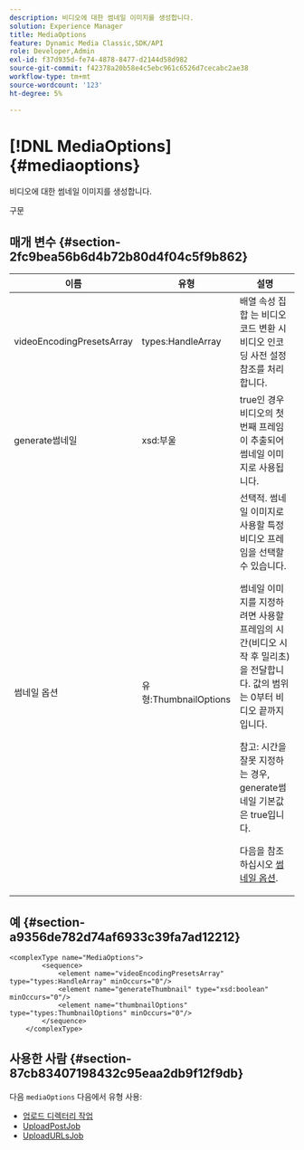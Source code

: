 ```yaml
---
description: 비디오에 대한 썸네일 이미지를 생성합니다.
solution: Experience Manager
title: MediaOptions
feature: Dynamic Media Classic,SDK/API
role: Developer,Admin
exl-id: f37d935d-fe74-4878-8477-d2144d58d982
source-git-commit: f42378a20b58e4c5ebc961c6526d7cecabc2ae38
workflow-type: tm+mt
source-wordcount: '123'
ht-degree: 5%

---
```


# [!DNL MediaOptions]{#mediaoptions}

비디오에 대한 썸네일 이미지를 생성합니다.

구문

## 매개 변수 {#section-2fc9bea56b6d4b72b80d4f04c5f9b862}

<table id="table_04100BB8ABD84EF68B0A7CE3AD946414"> 
 <thead> 
  <tr> 
   <th colname="col1" class="entry"> 이름 </th> 
   <th colname="col2" class="entry"> 유형 </th> 
   <th colname="col3" class="entry"> 설명 </th> 
  </tr> 
 </thead>
 <tbody> 
  <tr> 
   <td colname="col1"> <span class="codeph"> <span class="varname"> videoEncodingPresetsArray</span> </span> </td> 
   <td colname="col2"> <span class="codeph"> types:HandleArray</span> </td> 
   <td colname="col3">배열 <span class="codeph"> 속성 집합</span> 는 비디오 코드 변환 시 비디오 인코딩 사전 설정 참조를 처리합니다. </td> 
  </tr> 
  <tr> 
   <td colname="col1"> <span class="codeph"> <span class="varname"> generate썸네일</span> </span> </td> 
   <td colname="col2"> <span class="codeph"> xsd:부울</span> </td> 
   <td colname="col3"> true인 경우 비디오의 첫 번째 프레임이 추출되어 썸네일 이미지로 사용됩니다. </td> 
  </tr> 
  <tr> 
   <td colname="col1"> <span class="codeph"> <span class="varname"> 썸네일 옵션</span> </span> </td> 
   <td colname="col2"> <span class="codeph"> 유형:ThumbnailOptions</span> </td> 
   <td colname="col3">선택적. 썸네일 이미지로 사용할 특정 비디오 프레임을 선택할 수 있습니다. <p>썸네일 이미지를 지정하려면 사용할 프레임의 시간(비디오 시작 후 밀리초)을 전달합니다. 값의 범위는 0부터 비디오 끝까지 입니다. <p>참고: 시간을 잘못 지정하는 경우, <span class="codeph"> generate썸네일</span> 기본값은 true입니다. </p></p><p>다음을 참조하십시오 <a href="../../types/c-data-types/r-thumbnail-options.md#reference-370088b0a4ce4096b9b3e5489a368b5c" format="dita" scope="local"> 썸네일 옵션</a>. </p></td> 
  </tr> 
 </tbody> 
</table>

## 예 {#section-a9356de782d74af6933c39fa7ad12212}

```
<complexType name="MediaOptions">
        <sequence>
            <element name="videoEncodingPresetsArray" type="types:HandleArray" minOccurs="0"/>
            <element name="generateThumbnail" type="xsd:boolean" minOccurs="0"/>
            <element name="thumbnailOptions" type="types:ThumbnailOptions" minOccurs="0"/>
        </sequence>
    </complexType>
```

## 사용한 사람 {#section-87cb83407198432c95eaa2db9f12f9db}

다음 `mediaOptions` 다음에서 유형 사용:

* [업로드 디렉터리 작업](../../types/c-data-types/r-upload-directory-job.md#reference-e707ebf53b074c49ad983d1886e0bbb6)
* [UploadPostJob](../../types/c-data-types/r-upload-post-job.md#reference-bca2339b593f4637a687c33937215ef4)
* [UploadURLsJob](../../types/c-data-types/r-upload-urls-job.md#reference-8e9bc895268c4321b233dbeadc990398)
